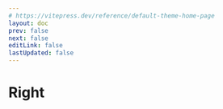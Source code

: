 ```yaml
---
# https://vitepress.dev/reference/default-theme-home-page
layout: doc
prev: false
next: false
editLink: false
lastUpdated: false
---
```


# Right
